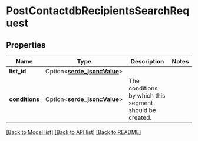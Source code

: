 # PostContactdbRecipientsSearchRequest

## Properties

Name | Type | Description | Notes
------------ | ------------- | ------------- | -------------
**list_id** | Option<[**serde_json::Value**](.md)> |  | 
**conditions** | Option<[**serde_json::Value**](.md)> | The conditions by which this segment should be created. | 

[[Back to Model list]](../README.md#documentation-for-models) [[Back to API list]](../README.md#documentation-for-api-endpoints) [[Back to README]](../README.md)


